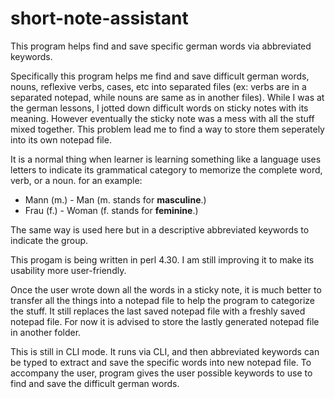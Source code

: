 # short-note-assistant
This program helps find and save specific german words via abbreviated keywords.

Specifically this program helps me find and save difficult german words, nouns, reflexive verbs, cases, etc into separated files (ex: verbs are in a separated notepad, while nouns are same as in another files). While I was at the german lessons, I jotted down difficult words on sticky notes with its meaning. However eventually the sticky note was a mess with all the stuff mixed together. This problem lead me to find a way to store them seperately into its own notepad file. 

It is a normal thing when learner is learning something like a language uses letters to indicate its grammatical category to memorize the complete word, verb, or a noun. for an example:

- Mann (m.) - Man   (m. stands for **masculine**.)
- Frau (f.) - Woman (f. stands for **feminine**.)

The same way is used here but in a descriptive abbreviated keywords to indicate the group.

This progam is being written in perl 4.30. I am still improving it to make its usability more user-friendly.

Once the user wrote down all the words in a sticky note, it is much better to transfer all the things into a notepad file to help the program to categorize the stuff. It still replaces the last saved notepad file with a freshly saved notepad file. For now it is advised to store the lastly generated notepad file in another folder.

This is still in CLI mode. It runs via CLI, and then abbreviated keywords can be typed to extract and save the specific words into new notepad file. To accompany the user, program gives the user possible keywords to use to find and save the difficult german words. 
